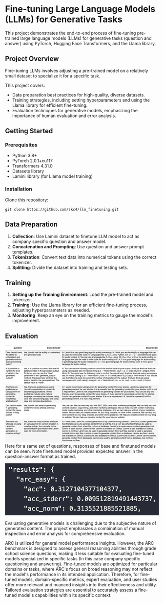 # Fine-tuning Large Language Models (LLMs) for Generative Tasks

This project demonstrates the end-to-end process of fine-tuning pre-trained large language models (LLMs) for generative tasks (question and answer) using PyTorch, Hugging Face Transformers, and the Llama library.

## Project Overview

Fine-tuning LLMs involves adjusting a pre-trained model on a relatively small dataset to specialize it for a specific task. 

This project covers:
- Data preparation best practices for high-quality, diverse datasets.
- Training strategies, including setting hyperparameters and using the Llama library for efficient fine-tuning.
- Evaluation techniques for generative models, emphasizing the importance of human evaluation and error analysis.

## Getting Started

### Prerequisites

- Python 3.8+
- PyTorch 2.0.1+cu117
- Transformers 4.31.0
- Datasets library
- Lamini library (for Llama model training)

### Installation

Clone this repository:
   ```
   git clone https://github.com/skc4/llm_finetuning.git
   ```

## Data Preparation

1. **Collection**: Use Lamini dataset to finetune LLM model to act as company specific question and answer model.
2. **Concatenation and Prompting**: Use question and answer prompt templates.
3. **Tokenization**: Convert text data into numerical tokens using the correct tokenizer.
4. **Splitting**: Divide the dataset into training and testing sets.

## Training

1. **Setting up the Training Environment**: Load the pre-trained model and tokenizer.
2. **Training**: Use the Llama library for an efficient fine-tuning process, adjusting hyperparameters as needed.
3. **Monitoring**: Keep an eye on the training metrics to gauge the model's improvement.

## Evaluation
![Alt text](image.png)
Here for a same set of questions, responses of base and finetuned models can be seen. Note finetuned model provides expected answer in the question-answer format as trained.

![Alt text](image-1.png)

Evaluating generative models is challenging due to the subjective nature of generated content. The project emphasizes a combination of manual inspection and error analysis for comprehensive evaluation.

ARC is utilized for general model performance insights. However, the ARC benchmark is designed to assess general reasoning abilities through grade school science questions, making it less suitable for evaluating fine-tuned models specialized in specific tasks (In this case company specific questioning and answering). Fine-tuned models are optimized for particular domains or tasks, where ARC's focus on broad reasoning may not reflect the model's performance in its intended application. Therefore, for fine-tuned models, domain-specific metrics, expert evaluation, and user studies offer more relevant and nuanced insights into their effectiveness and utility. Tailored evaluation strategies are essential to accurately assess a fine-tuned model's capabilities within its specific context.
